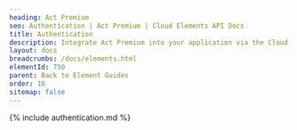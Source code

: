 ```yaml
---
heading: Act Premium
seo: Authentication | Act Premium | Cloud Elements API Docs
title: Authentication
description: Integrate Act Premium into your application via the Cloud Elements APIs.
layout: docs
breadcrumbs: /docs/elements.html
elementId: 750
parent: Back to Element Guides
order: 10
sitemap: false
---
```


{% include authentication.md %}
